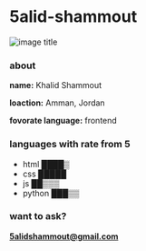# 5alid-shammout
![image title](https://rushter.com/counter.svg)
### about

**name:** Khalid Shammout

**loaction:** Amman, Jordan

**fovorate language:** frontend 

### languages with rate from 5
* html    ████▒
* css     █████
* js      ██▒▒▒
* python  ███▒▒

### want to ask?
**5alidshammout@gmail.com**
